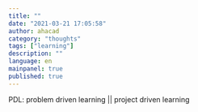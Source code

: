 ```yaml
---
title: ""
date: "2021-03-21 17:05:58"
author: ahacad
category: "thoughts"
tags: ["learning"]
description: ""
language: en
mainpanel: true
published: true
---
```


PDL: problem driven learning || project driven learning
